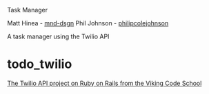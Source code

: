 Task Manager

Matt Hinea - [mnd-dsgn](https://github.com/mnd-dsgn/project_todo_twilio.git)
Phil Johnson - [philipcolejohnson](https://github.com/philipcolejohnson/project_todo_twilio.git)

A task manager using the Twilio API

# todo_twilio

[The Twilio API project on Ruby on Rails from the Viking Code School](http://www.vikingcodeschool.com)
